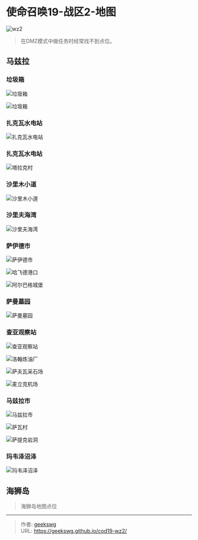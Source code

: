 # 使命召唤19-战区2-地图

![wz2](https://jsd.cdn.zzko.cn/gh/geekswg/static@main/blog-img/cod19/wz2.jpeg '战区2')

> 在DMZ模式中做任务时经常找不到点位。

## 马兹拉

### 垃圾箱

![垃圾箱](https://cdn.staticaly.com/gh/geekswg/static@main/blog-img/cod19/7.jpg "垃圾箱")

![垃圾箱](https://cdn.staticaly.com/gh/geekswg/static@main/blog-img/cod19/9.jpg "垃圾箱")

### 扎克瓦水电站

![扎克瓦水电站](https://cdn.staticaly.com/gh/geekswg/static@main/blog-img/cod19/1.jpg "扎克瓦水电站")

### 扎克瓦水电站

![塔拉克村](https://jsd.cdn.zzko.cn/gh/geekswg/static@main/blog-img/cod19/2.jpg "塔拉克村")

### 沙里木小道

![沙里木小道](https://cdn.staticaly.com/gh/geekswg/static@main/blog-img/cod19/3.jpg "沙里木小道")

### 沙里夫海湾

![沙里夫海湾](https://cdn.staticaly.com/gh/geekswg/static@main/blog-img/cod19/4.jpg "沙里夫海湾")

### 萨伊德市

![萨伊德市](https://cdn.staticaly.com/gh/geekswg/static@main/blog-img/cod19/5.jpg "萨伊德市")

![哈飞德港口](https://cdn.staticaly.com/gh/geekswg/static@main/blog-img/cod19/6.jpg "哈飞德港口")

![阿尔巴格城堡](https://cdn.staticaly.com/gh/geekswg/static@main/blog-img/cod19/8.jpg "阿尔巴格城堡")

### 萨曼墓园

![萨曼墓园](https://cdn.staticaly.com/gh/geekswg/static@main/blog-img/cod19/10.jpg "萨曼墓园")

### 查亚观察站

![查亚观察站](https://cdn.staticaly.com/gh/geekswg/static@main/blog-img/cod19/11.jpg "查亚观察站")

![洛翰炼油厂](https://cdn.staticaly.com/gh/geekswg/static@main/blog-img/cod19/12.jpg "洛翰炼油厂")

![萨夫瓦采石场](https://cdn.staticaly.com/gh/geekswg/static@main/blog-img/cod19/13.jpg "萨夫瓦采石场")

![麦立克机场](https://cdn.staticaly.com/gh/geekswg/static@main/blog-img/cod19/14.jpg "麦立克机场")

### 马兹拉市

![马兹拉市](https://cdn.staticaly.com/gh/geekswg/static@main/blog-img/cod19/15.jpg "马兹拉市")

![萨瓦村](https://cdn.staticaly.com/gh/geekswg/static@main/blog-img/cod19/16.jpg "萨瓦村")

![萨提克岩洞](https://cdn.staticaly.com/gh/geekswg/static@main/blog-img/cod19/17.jpg "萨提克岩洞")

### 玛韦泽沼泽

![玛韦泽沼泽](https://cdn.staticaly.com/gh/geekswg/static@main/blog-img/cod19/18.jpg "玛韦泽沼泽")

## 海狮岛

> 海狮岛地图点位

---

> 作者: [geekswg](https://geekswg.github.io)  
> URL: https://geekswg.github.io/cod19-wz2/  

